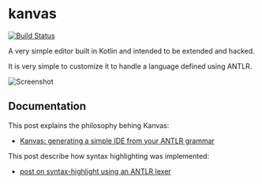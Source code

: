 # kanvas

[![Build Status](https://travis-ci.org/ftomassetti/kanvas.svg?branch=master)](https://travis-ci.org/ftomassetti/kanvas)

A very simple editor built in Kotlin and intended to be extended and hacked.

It is very simple to customize it to handle a language defined using ANTLR.

![Screenshot](https://raw.githubusercontent.com/ftomassetti/kanvas/master/screenshots/screenshot.png)

## Documentation

This post explains the philosophy behing Kanvas:
* [Kanvas: generating a simple IDE from your ANTLR grammar ](https://tomassetti.me/kanvas-generating-simple-ide-antlr-grammar/)

This post describe how syntax highlighting was implemented:
* [post on syntax-highlight using an ANTLR lexer](https://tomassetti.me/how-to-create-an-editor-with-syntax-highlighting-dsl/)

